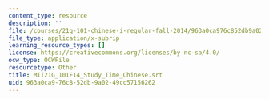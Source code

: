 ```yaml
---
content_type: resource
description: ''
file: /courses/21g-101-chinese-i-regular-fall-2014/963a0ca976c852db9a0249cc57156262_MIT21G_101F14_Study_Time_Chinese.vtt
file_type: application/x-subrip
learning_resource_types: []
license: https://creativecommons.org/licenses/by-nc-sa/4.0/
ocw_type: OCWFile
resourcetype: Other
title: MIT21G_101F14_Study_Time_Chinese.srt
uid: 963a0ca9-76c8-52db-9a02-49cc57156262
---
```

